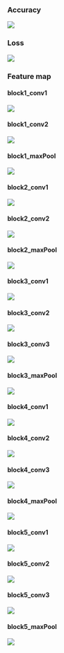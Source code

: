 ### Accuracy
![](https://raw.githubusercontent.com/khoatranrb/DOGnCAT_Classifical-with-VGG16/master/acc.png)

### Loss
![](https://raw.githubusercontent.com/khoatranrb/DOGnCAT_Classifical-with-VGG16/master/loss.png)

### Feature map
#### block1_conv1
![](https://raw.githubusercontent.com/khoatranrb/DOGnCAT_Classifical-with-VGG16/master/Feature%20Map/block1_conv1.png)
#### block1_conv2
![](https://raw.githubusercontent.com/khoatranrb/DOGnCAT_Classifical-with-VGG16/master/Feature%20Map/block1_conv2.png)
#### block1_maxPool
![](https://raw.githubusercontent.com/khoatranrb/DOGnCAT_Classifical-with-VGG16/master/Feature%20Map/block1_maxPool.png)
#### block2_conv1
![](https://raw.githubusercontent.com/khoatranrb/DOGnCAT_Classifical-with-VGG16/master/Feature%20Map/block2_conv1.png)
#### block2_conv2
![](https://raw.githubusercontent.com/khoatranrb/DOGnCAT_Classifical-with-VGG16/master/Feature%20Map/block2_conv2.png)
#### block2_maxPool
![](https://raw.githubusercontent.com/khoatranrb/DOGnCAT_Classifical-with-VGG16/master/Feature%20Map/block2_maxPool.png)
#### block3_conv1
![](https://raw.githubusercontent.com/khoatranrb/DOGnCAT_Classifical-with-VGG16/master/Feature%20Map/block3_conv1.png)
#### block3_conv2
![](https://raw.githubusercontent.com/khoatranrb/DOGnCAT_Classifical-with-VGG16/master/Feature%20Map/block3_conv2.png)
#### block3_conv3
![](https://raw.githubusercontent.com/khoatranrb/DOGnCAT_Classifical-with-VGG16/master/Feature%20Map/block3_conv3.png)
#### block3_maxPool
![](https://raw.githubusercontent.com/khoatranrb/DOGnCAT_Classifical-with-VGG16/master/Feature%20Map/block3_maxPool.png)
#### block4_conv1
![](https://raw.githubusercontent.com/khoatranrb/DOGnCAT_Classifical-with-VGG16/master/Feature%20Map/block4_conv1.png)
#### block4_conv2
![](https://raw.githubusercontent.com/khoatranrb/DOGnCAT_Classifical-with-VGG16/master/Feature%20Map/block4_conv2.png)
#### block4_conv3
![](https://raw.githubusercontent.com/khoatranrb/DOGnCAT_Classifical-with-VGG16/master/Feature%20Map/block4_conv3.png)
#### block4_maxPool
![](https://raw.githubusercontent.com/khoatranrb/DOGnCAT_Classifical-with-VGG16/master/Feature%20Map/block4_maxPool.png)
#### block5_conv1
![](https://raw.githubusercontent.com/khoatranrb/DOGnCAT_Classifical-with-VGG16/master/Feature%20Map/block5_conv1.png)
#### block5_conv2
![](https://raw.githubusercontent.com/khoatranrb/DOGnCAT_Classifical-with-VGG16/master/Feature%20Map/block5_conv2.png)
#### block5_conv3
![](https://raw.githubusercontent.com/khoatranrb/DOGnCAT_Classifical-with-VGG16/master/Feature%20Map/block5_conv3.png)
#### block5_maxPool
![](https://raw.githubusercontent.com/khoatranrb/DOGnCAT_Classifical-with-VGG16/master/Feature%20Map/block5_maxPool.png)
